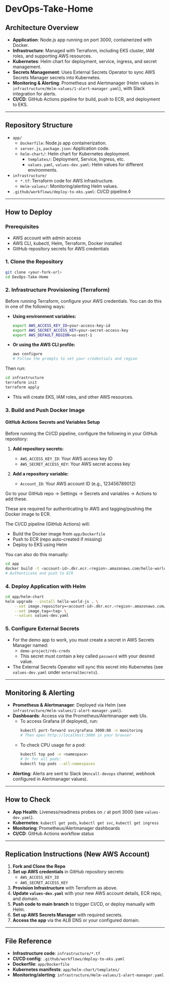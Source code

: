 # DevOps-Take-Home

## Architecture Overview

- **Application**: Node.js app running on port 3000, containerized with Docker.
- **Infrastructure**: Managed with Terraform, including EKS cluster, IAM roles, and supporting AWS resources.
- **Kubernetes**: Helm chart for deployment, service, ingress, and secret management.
- **Secrets Management**: Uses External Secrets Operator to sync AWS Secrets Manager secrets into Kubernetes.
- **Monitoring & Alerting**: Prometheus and Alertmanager (Helm values in `infrastructure/Helm-values/1-alert-manager.yaml`), with Slack integration for alerts.
- **CI/CD**: GitHub Actions pipeline for build, push to ECR, and deployment to EKS.

---

## Repository Structure

- `app/`
	- `Dockerfile`: Node.js app containerization.
	- `server.js`, `package.json`: Application code.
	- `helm-chart/`: Helm chart for Kubernetes deployment.
		- `templates/`: Deployment, Service, Ingress, etc.
		- `values.yaml`, `values-dev.yaml`: Helm values for different environments.
- `infrastructure/`
	- `*.tf`: Terraform code for AWS infrastructure.
	- `Helm-values/`: Monitoring/alerting Helm values.
- `.github/workflows/deploy-to-eks.yaml`: CI/CD pipeline.◊

---

## How to Deploy

### Prerequisites

- AWS account with admin access
- AWS CLI, kubectl, Helm, Terraform, Docker installed
- GitHub repository secrets for AWS credentials

### 1. Clone the Repository

```sh
git clone <your-fork-url>
cd DevOps-Take-Home
```


### 2. Infrastructure Provisioning (Terraform)

Before running Terraform, configure your AWS credentials. You can do this in one of the following ways:

- **Using environment variables:**
	```sh
	export AWS_ACCESS_KEY_ID=your-access-key-id
	export AWS_SECRET_ACCESS_KEY=your-secret-access-key
	export AWS_DEFAULT_REGION=us-east-1
	```
- **Or using the AWS CLI profile:**
	```sh
	aws configure
	# Follow the prompts to set your credentials and region
	```

Then run:
```sh
cd infrastructure
terraform init
terraform apply
```
- This will create EKS, IAM roles, and other AWS resources.


### 3. Build and Push Docker Image

#### GitHub Actions Secrets and Variables Setup

Before running the CI/CD pipeline, configure the following in your GitHub repository:

1. **Add repository secrets:**
	- `AWS_ACCESS_KEY_ID`: Your AWS access key ID
	- `AWS_SECRET_ACCESS_KEY`: Your AWS secret access key

2. **Add a repository variable:**
	- `Account_ID`: Your AWS account ID (e.g., 123456789012)

Go to your GitHub repo → Settings → Secrets and variables → Actions to add these.

These are required for authenticating to AWS and tagging/pushing the Docker image to ECR.

The CI/CD pipeline (GitHub Actions) will:
- Build the Docker image from `app/Dockerfile`
- Push to ECR (repo auto-created if missing)
- Deploy to EKS using Helm

You can also do this manually:
```sh
cd app
docker build -t <account-id>.dkr.ecr.<region>.amazonaws.com/hello-world-js:<tag> .
# Authenticate and push to ECR
```

### 4. Deploy Application with Helm

```sh
cd app/helm-chart
helm upgrade --install hello-world-js . \
	--set image.repository=<account-id>.dkr.ecr.<region>.amazonaws.com/hello-world-js \
	--set image.tag=<tag> \
	--values values-dev.yaml
```


### 5. Configure External Secrets

- For the demo app to work, you must create a secret in AWS Secrets Manager named:
	- `demo-project/rds-creds`
	- This secret must contain a key called `password` with your desired value.
- The External Secrets Operator will sync this secret into Kubernetes (see `values-dev.yaml` under `externalSecrets`).

---


## Monitoring & Alerting

- **Prometheus & Alertmanager**: Deployed via Helm (see `infrastructure/Helm-values/1-alert-manager.yaml`).
- **Dashboards**: Access via the Prometheus/Alertmanager web UIs.
	- To access Grafana (if deployed), run:
		```sh
		kubectl port-forward svc/grafana 3000:80 -n monitoring
		# Then open http://localhost:3000 in your browser
		```
	- To check CPU usage for a pod:
		```sh
		kubectl top pod -n <namespace>
		# Or for all pods:
		kubectl top pods --all-namespaces
		```
- **Alerting**: Alerts are sent to Slack (`#oncall-devops` channel, webhook configured in Alertmanager values).

---

## How to Check

- **App Health**: Liveness/readiness probes on `/` at port 3000 (see `values-dev.yaml`).
- **Kubernetes**: `kubectl get pods`, `kubectl get svc`, `kubectl get ingress`
- **Monitoring**: Prometheus/Alertmanager dashboards
- **CI/CD**: GitHub Actions workflow status

---

## Replication Instructions (New AWS Account)

1. **Fork and Clone the Repo**
2. **Set up AWS credentials** in GitHub repository secrets:
	 - `AWS_ACCESS_KEY_ID`
	 - `AWS_SECRET_ACCESS_KEY`
3. **Provision Infrastructure** with Terraform as above.
4. **Update `values-dev.yaml`** with your new AWS account details, ECR repo, and domain.
5. **Push code to main branch** to trigger CI/CD, or deploy manually with Helm.
6. **Set up AWS Secrets Manager** with required secrets.
7. **Access the app** via the ALB DNS or your configured domain.

---

## File Reference

- **Infrastructure code**: `infrastructure/*.tf`
- **CI/CD config**: `.github/workflows/deploy-to-eks.yaml`
- **Dockerfile**: `app/Dockerfile`
- **Kubernetes manifests**: `app/helm-chart/templates/`
- **Monitoring/alerting**: `infrastructure/Helm-values/1-alert-manager.yaml`